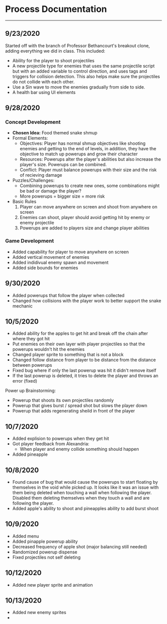 # Process Documentation
---
## 9/23/2020
Started off with the branch of Professor Bethancourt's breakout clone, adding everything we did in class. This included:
- Ability for the player to shoot projectiles
- A new projectile type for enemies that uses the same projectile script but with an added variable to control direction, and uses tags and triggers for collision detection. This also helps make sure the projectiles do not collide with each other.
- Use a Sin wave to move the enemies gradually from side to side. 
- A health bar using UI elements

## 9/28/2020
### Concept Development
- **Chosen Idea:** Food themed snake shmup
- Formal Elements:
    - Objectives: Player has normal shmup objectives like shooting enemies and getting to the end of levels, in addition, they have the objective to match up powerups and grow their character
    - Resources: Powerups alter the player's abilities but also increase the player's size. Powerups can be combined.
    - Conflict: Player must balance powerups with their size and the risk of recieving damage
- Puzzles/Challenges:
    - Combining powerups to create new ones, some combinations might be bad or damage the player?
    - More powerups = bigger size = more risk
- Basic Rules
    1. Player can move anywhere on screen and shoot from anywhere on screen
    2. Enemies can shoot, player should avoid getting hit by enemy or enemy projectile
    3. Powerups are added to players size and change player abilities

### Game Development
- Added capability for player to move anywhere on screen
- Added vertical movement of enemies
- Added indidivual enemy spawn and movement
- Added side bounds for enemies

## 9/30/2020
- Added powerups that follow the player when collected
- Changed how collisions with the player work to better support the snake mechanic

## 10/5/2020
- Added ability for the apples to get hit and break off the chain after where they got hit
- Put enemies on their own layer with player projectiles so that the powerups wouldn't hit the enemies
- Changed player sprite to something that is not a block
- Changed follow distance from player to be distance from the distance between powerups
- Fixed bug where if only the last powerup was hit it didn't remove itself
- If the last powerup is deleted, it tries to delete the player and throws an error (fixed)

Power up Brainstorming:
- Powerup that shoots its own projectiles randomly
- Powerup that gives burst / spread shot but slows the player down
- Powerup that adds regenerating sheild in front of the player

## 10/7/2020
- Added explision to powerups when they get hit
- Got player feedback from Alexandria:
    - When player and enemy collide something should happen
- Added pineapple

## 10/8/2020
- Found cause of bug that would cause the powerups to start floating by themselves in the void while picked up. It looks like it was an issue with them being deleted when touching a wall when following the player. Disabled them deleting themselves when they touch a wall and are following the player.
- Added apple's ability to shoot and pineapples ability to add burst shoot

## 10/9/2020
- Added menu
- Added pinapple powerup ability
- Decreased frequency of apple shot (major balancing still needed)
- Randomized powerup dispense
- Fixed projectiles not self deleting

## 10/12/2020
- Added new player sprite and animation

## 10/13/2020
- Added new enemy sprites
- 
